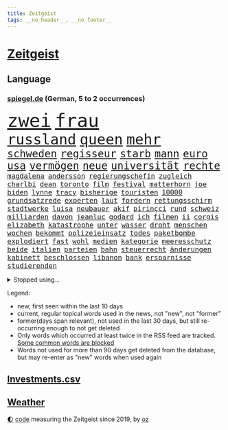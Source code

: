 ```yaml
---
title: Zeitgeist
tags: __no_header__, __no_footer__
---
```


# [Zeitgeist](https://oliz.io/zeitgeist/)

## Language

<h3><a href="https://www.spiegel.de" target="_blank">spiegel.de</a> (German, 5 to 2 occurrences)</h3>
<p style="font-family:monospace">
<span style="font-size:32pt"><a href="news_links.html#zwei" class="current">zwei</a></span>
<span style="font-size:32pt"><a href="news_links.html#frau" class="current">frau</a></span>
<br>
<span style="font-size:25pt"><a href="news_links.html#russland" class="current">russland</a></span>
<span style="font-size:25pt"><a href="news_links.html#queen" class="current">queen</a></span>
<span style="font-size:25pt"><a href="news_links.html#mehr" class="current">mehr</a></span>
<br>
<span style="font-size:18pt"><a href="news_links.html#schweden" class="current">schweden</a></span>
<span style="font-size:18pt"><a href="news_links.html#regisseur" class="current">regisseur</a></span>
<span style="font-size:18pt"><a href="news_links.html#starb" class="current">starb</a></span>
<span style="font-size:18pt"><a href="news_links.html#mann" class="current">mann</a></span>
<span style="font-size:18pt"><a href="news_links.html#euro" class="current">euro</a></span>
<span style="font-size:18pt"><a href="news_links.html#usa" class="current">usa</a></span>
<span style="font-size:18pt"><a href="news_links.html#vermögen" class="current">vermögen</a></span>
<span style="font-size:18pt"><a href="news_links.html#neue" class="current">neue</a></span>
<span style="font-size:18pt"><a href="news_links.html#universität" class="current">universität</a></span>
<span style="font-size:18pt"><a href="news_links.html#rechte" class="current">rechte</a></span>
<br>
<span style="font-size:12pt"><a href="news_links.html#magdalena" class="new">magdalena</a></span>
<span style="font-size:12pt"><a href="news_links.html#andersson" class="new">andersson</a></span>
<span style="font-size:12pt"><a href="news_links.html#regierungschefin" class="current">regierungschefin</a></span>
<span style="font-size:12pt"><a href="news_links.html#zugleich" class="current">zugleich</a></span>
<span style="font-size:12pt"><a href="news_links.html#charlbi" class="current">charlbi</a></span>
<span style="font-size:12pt"><a href="news_links.html#dean" class="current">dean</a></span>
<span style="font-size:12pt"><a href="news_links.html#toronto" class="current">toronto</a></span>
<span style="font-size:12pt"><a href="news_links.html#film" class="current">film</a></span>
<span style="font-size:12pt"><a href="news_links.html#festival" class="current">festival</a></span>
<span style="font-size:12pt"><a href="news_links.html#matterhorn" class="current">matterhorn</a></span>
<span style="font-size:12pt"><a href="news_links.html#joe" class="current">joe</a></span>
<span style="font-size:12pt"><a href="news_links.html#biden" class="current">biden</a></span>
<span style="font-size:12pt"><a href="news_links.html#lynne" class="new">lynne</a></span>
<span style="font-size:12pt"><a href="news_links.html#tracy" class="new">tracy</a></span>
<span style="font-size:12pt"><a href="news_links.html#bisherige" class="current">bisherige</a></span>
<span style="font-size:12pt"><a href="news_links.html#touristen" class="current">touristen</a></span>
<span style="font-size:12pt"><a href="news_links.html#10000" class="current">10000</a></span>
<span style="font-size:12pt"><a href="news_links.html#grundsatzrede" class="current">grundsatzrede</a></span>
<span style="font-size:12pt"><a href="news_links.html#experten" class="current">experten</a></span>
<span style="font-size:12pt"><a href="news_links.html#laut" class="current">laut</a></span>
<span style="font-size:12pt"><a href="news_links.html#fordern" class="current">fordern</a></span>
<span style="font-size:12pt"><a href="news_links.html#rettungsschirm" class="new">rettungsschirm</a></span>
<span style="font-size:12pt"><a href="news_links.html#stadtwerke" class="current">stadtwerke</a></span>
<span style="font-size:12pt"><a href="news_links.html#luisa" class="current">luisa</a></span>
<span style="font-size:12pt"><a href="news_links.html#neubauer" class="current">neubauer</a></span>
<span style="font-size:12pt"><a href="news_links.html#akif" class="new">akif</a></span>
<span style="font-size:12pt"><a href="news_links.html#pirinçci" class="new">pirinçci</a></span>
<span style="font-size:12pt"><a href="news_links.html#rund" class="current">rund</a></span>
<span style="font-size:12pt"><a href="news_links.html#schweiz" class="current">schweiz</a></span>
<span style="font-size:12pt"><a href="news_links.html#milliarden" class="current">milliarden</a></span>
<span style="font-size:12pt"><a href="news_links.html#davon" class="current">davon</a></span>
<span style="font-size:12pt"><a href="news_links.html#jeanluc" class="current">jeanluc</a></span>
<span style="font-size:12pt"><a href="news_links.html#godard" class="new">godard</a></span>
<span style="font-size:12pt"><a href="news_links.html#ich" class="current">ich</a></span>
<span style="font-size:12pt"><a href="news_links.html#filmen" class="current">filmen</a></span>
<span style="font-size:12pt"><a href="news_links.html#ii" class="current">ii</a></span>
<span style="font-size:12pt"><a href="news_links.html#corgis" class="new">corgis</a></span>
<span style="font-size:12pt"><a href="news_links.html#elizabeth" class="current">elizabeth</a></span>
<span style="font-size:12pt"><a href="news_links.html#katastrophe" class="current">katastrophe</a></span>
<span style="font-size:12pt"><a href="news_links.html#unter" class="current">unter</a></span>
<span style="font-size:12pt"><a href="news_links.html#wasser" class="current">wasser</a></span>
<span style="font-size:12pt"><a href="news_links.html#droht" class="current">droht</a></span>
<span style="font-size:12pt"><a href="news_links.html#menschen" class="current">menschen</a></span>
<span style="font-size:12pt"><a href="news_links.html#wochen" class="current">wochen</a></span>
<span style="font-size:12pt"><a href="news_links.html#bekommt" class="current">bekommt</a></span>
<span style="font-size:12pt"><a href="news_links.html#polizeieinsatz" class="current">polizeieinsatz</a></span>
<span style="font-size:12pt"><a href="news_links.html#todes" class="current">todes</a></span>
<span style="font-size:12pt"><a href="news_links.html#paketbombe" class="new">paketbombe</a></span>
<span style="font-size:12pt"><a href="news_links.html#explodiert" class="current">explodiert</a></span>
<span style="font-size:12pt"><a href="news_links.html#fast" class="current">fast</a></span>
<span style="font-size:12pt"><a href="news_links.html#wohl" class="current">wohl</a></span>
<span style="font-size:12pt"><a href="news_links.html#medien" class="current">medien</a></span>
<span style="font-size:12pt"><a href="news_links.html#kategorie" class="current">kategorie</a></span>
<span style="font-size:12pt"><a href="news_links.html#meeresschutz" class="new">meeresschutz</a></span>
<span style="font-size:12pt"><a href="news_links.html#beide" class="current">beide</a></span>
<span style="font-size:12pt"><a href="news_links.html#italien" class="current">italien</a></span>
<span style="font-size:12pt"><a href="news_links.html#parteien" class="current">parteien</a></span>
<span style="font-size:12pt"><a href="news_links.html#bahn" class="current">bahn</a></span>
<span style="font-size:12pt"><a href="news_links.html#steuerrecht" class="new">steuerrecht</a></span>
<span style="font-size:12pt"><a href="news_links.html#änderungen" class="current">änderungen</a></span>
<span style="font-size:12pt"><a href="news_links.html#kabinett" class="current">kabinett</a></span>
<span style="font-size:12pt"><a href="news_links.html#beschlossen" class="current">beschlossen</a></span>
<span style="font-size:12pt"><a href="news_links.html#libanon" class="current">libanon</a></span>
<span style="font-size:12pt"><a href="news_links.html#bank" class="current">bank</a></span>
<span style="font-size:12pt"><a href="news_links.html#ersparnisse" class="new">ersparnisse</a></span>
<span style="font-size:12pt"><a href="news_links.html#studierenden" class="current">studierenden</a></span>
</p>
<details>
<summary>Stopped using...</summary>
<p class="former" style="font-size:12pt">
fdpchef(693) italiens(693) aufmerksamkeit(692) beispiel(692) dresden(692) juventus(692) öffentlichen(692) reisende(691) schatten(691) weitgehend(691) coronalockdown(690) diskutieren(690) höchsten(690) kennen(690) leichter(690) sprengstoff(690) volkswagen(690) vorfall(690) behandlung(689) coronaimpfstoffe(689) eis(689) flick(689) hansi(689) heftig(689) kanzlerin(689) schafft(689) wünschen(689) bereich(688) gesamte(688) oberbürgermeister(688) städten(688) 2024(687) bundesland(687) infektionen(687) jagd(687) künftigen(687) meldete(687) tötet(687) usamerikaner(687) einziehen(686) flugzeuge(686) gekostet(686) jung(686) nationalmannschaft(686) organisationen(686) phase(686) reiche(686) schnee(686) solle(686) zeugen(686) abwehr(685) erfolgreiche(685) gehe(685) gewissen(685) gäste(685) rechtsextremisten(685) ruf(685) streng(685) verbindungen(685) abstand(684) anscheinend(684) bedrohung(684) beweisen(684) evakuiert(684) pocht(684) seltenen(684) spanischen(684) amnesty(683) brexit(683) erlaubt(683) kauft(683) konzept(683) lastwagen(683) nutzte(683) strafmaßnahmen(683) toni(683) tweet(683) warnte(683) 6(682) ausbreitung(682) jugend(682) schwierigen(682) sexuelle(682) souverän(682) stellten(682) tesla(682) verena(682) voraus(682) belarussische(681) bezahlt(681) big(681) dadurch(681) demokraten(681) islamischer(681) kollaps(681) meint(681) reißt(681) restaurant(681) schön(681) signal(681) super(681) träumen(681) zoll(681) aufstieg(680) bekanntesten(680) geburt(680) körperverletzung(680) mediziner(680) umstrittener(680) aufgehoben(679) bewährungsstrafe(679) kultur(679) märchen(679) sports(679) bundesstaat(678) indes(678) jemen(678) ringt(678) trainieren(678) unterschiedlich(678) 1945(677) beinahe(677) brutal(677) frische(677) spektakulären(677) töten(677) besucher(676) eindämmen(676) erschweren(676) frust(676) islamischen(676) jerusalem(676) übernahme(676) angerichtet(675) gabriel(675) schwierige(675) luca(674) 600(673) impfkampagne(673) song(673) studien(673) schwierig(672) aufgenommen(671) autoindustrie(671) roger(671) unterschied(671) hielten(670) jüngere(670) milliarde(670) vw(670) geimpft(669) enden(668) eigener(667) sehnsucht(667) umgeht(667) überlassen(667) hunger(666) regelung(666) architekt(665) müsste(664) verhandeln(664) verzweifelten(664) erwachsene(663) griechischen(663) erfolgreichsten(661) abgewiesen(660) bester(660) chats(660) rechtzeitig(660) katholischen(659) sprachen(659) konferenz(658) folter(657) sinkende(657) ältere(657) bezeichnete(656) vermisste(655) abstieg(654) hackerangriff(652) herausforderung(650) schützt(648) koalitionspartner(647) präsidentschaft(647) sarah(647) intensivstation(646) lockerungen(642) ursprünglich(642) schätzen(641) schmerz(640) plattform(637) johannes(636) tragischen(631) rolf(626) rache(625) rückte(623) bösen(616) rüstet(612) katzen(607) auslieferung(606) uskapitol(601) lieferketten(591) konfrontation(578) anna(576) wucht(572) autobauer(570) gezielt(570) singen(568) estland(565) skandale(555) vulkan(555) demnächst(548) russe(526) ausländischen(525) gregor(520) lahm(517) vehement(502) airline(495) willkommen(490) banken(487) reichtum(482) erschüttern(479) holz(475) japanischen(472) schwerste(468) dorthin(456) spiegelreporter(450) pop(449) deutschkolumne(448) flohen(446) bürgern(437) geflüchtet(436) seither(432) aussterben(429) kleidung(429) entsorgt(428) bauern(427) terroranschlag(426) kroatien(419) tornado(418) irre(417) verwandten(417) kämpften(411) stockt(411) abgesehen(407) eröffnen(405) sorgten(400) zerstörten(387) akzeptiert(383) stürme(378) entlastung(377) gesammelt(377) ali(376) 15jährigen(366) drauf(366) verstecken(366) düsseldorfer(365) betreffen(364) stehlen(364) händen(360) liebsten(358) bombe(356) hawaii(353) emirat(350) 73(348) atombombe(346) integration(345) werner(343) 22jährige(341) angeschlossen(341) pazifik(341) stach(341) hoffmann(340) messe(340) diplomatischen(339) arten(338) draghi(337) jüdischen(336) basis(335) befragt(335) elfjährige(335) ostdeutschen(335) harren(331) militärmanöver(331) ajax(330) südkoreas(329) 15000(328) floyd(327) bildet(324) ruhestand(323) verdoppeln(319) erwärmung(318) bernhard(314) lauter(314) leise(313) 200000(311) taiwans(311) zentralen(311) morde(310) messenger(308) 78(306) registrierten(304) 260(303) komplizierter(302) aufpassen(301) exkanzler(301) hals(300) engere(299) finanzspritze(299) sprecherin(299) bremens(298) vorzugehen(295) überrollt(295) luftwaffe(294) fotografin(291) generationen(291) vorbereitungen(289) auschwitz(287) weinen(287) mohamed(285) wärme(285) zeichner(285) 77(284) airbus(283) bevorstehenden(282) dienstleister(281) kürzer(281) verkehrswende(281) unosicherheitsrat(280) globaler(279) referendum(279) zehnjähriger(278) zehnjährigen(276) gewaltsamen(275) prozesse(275) coronakurs(274) tories(273) beteiligte(272) martina(267) waffenruhe(264) beschossen(263) beliebten(262) erwiesen(261) käme(260) staatsbürger(258) verschiedenen(257) überlebten(257) altkanzler(255) brennt(254) gottesdienst(254) pink(253) beten(252) marcus(251) erleidet(249) brown(247) wiegen(247) nehammer(246) bafög(245) downing(242) nannten(238) gleisen(234) heikel(234) erkennt(233) exfrau(229) elite(228) ausgangssperre(225) kahn(224) kulturstaatsministerin(224) ring(224) petersburg(220) sankt(220) dj(218) buhrufe(217) entführung(217) wagt(217) zögerliche(217) flaggschiff(216) inszenierung(215) sand(214) dallas(213) glanz(213) möglichem(212) verweisen(210) datenschutz(209) provozierte(209) fremd(208) handelskrieg(208) lawrow(208) 61jährige(207) gläubige(207) aldi(204) auswertung(204) monster(203) aufgedeckt(202) inselgruppe(201) verzehr(201) anziehen(199) flughäfen(198) physiker(198) abseits(195) funk(195) gaslobbyist(195) warme(195) à(193) abschaffung(192) kusel(192) runter(192) vögel(192) salah(191) polizistin(190) auszuweiten(189) don(188) eingeliefert(188) mohammed(188) posiert(187) dreijährige(185) hausdurchsuchung(185) akt(183) anschlägen(183) tui(183) fern(182) indischen(182) 80jährige(181) mac(181) stammen(181) wirtschaftsweise(181) erkrankten(178) 1100(177) betreiben(176) dächer(176) zagreb(176) valentin(174) bulli(173) austausch(171) überarbeitet(170) ausweiten(169) mutige(169) bobic(168) drohten(168) fredi(168) prorussischer(168) versprechungen(168) vertreten(168) zäsur(167) örtlichen(167) anpassung(166) erdöl(166) ölpreis(166) niedergestochen(165) ressourcen(165) schwindel(165) tvserie(163) flüchtlingspolitik(162) ukrainekriegs(162) esch(160) achtzigern(159) tyson(159) hauses(158) hochrangigen(158) jüngster(158) beschreiben(156) graf(155) jünger(155) andrej(154) bundestrainerin(153) dunkelziffer(153) wäldern(152) kalifornischen(151) kehren(151) simone(151) hochrangige(150) schnelleren(150) beanspruchen(149) niedersächsischen(149) ultras(148) 55(147) hahn(147) verfolgung(147) coronalockdowns(146) brillierte(145) falke(145) rock(145) route(145) unsicherheit(145) evangelische(144) herrschte(144) meistens(144) regie(144) vermeldet(144) event(143) finanzierung(143) francis(143) nico(143) tanzt(143) durchsuchten(142) herthatrainer(142) jones(142) veränderung(142) weizen(142) dmitrij(141) oksana(141) 24jähriger(140) bekunden(140) fußballweltmeisterschaft(140) bewegte(138) bezeichnen(137) sizilien(137) waggon(137) cafés(136) hängengeblieben(136) jamal(136) parks(136) al(135) altersgruppe(135) gearbeitet(134) ullrich(134) ernste(133) schönen(133) täters(133) zugänglich(133) zweifelhaften(133) separatistenführer(132) zugänge(132) utah(131) wiegelt(131) banker(130) daumen(129) einbrechen(129) stop(129) updates(129) 46(128) riskieren(128) öpnv(128) tatjana(127) einsetzt(126) nordwesten(126) visite(126) bauteile(125) rekordtempo(125) vergewaltigungen(125) haare(124) darwin(123) jesus(123) jersey(122) bayreuth(121) korrektur(121) billigen(120) filialen(120) golfplatz(120) kantersieg(120) klimapaket(120) nachvollziehbar(120) nationalspielerinnen(120) pelosi(120) sechsstellige(120) sobald(120) generalstaatsanwaltschaft(119) joker(119) startelf(119) 39jährige(118) schleppend(118) spargel(118) eint(117) arztes(116) garmischpartenkirchen(116) guardiola(116) kletterte(116) pep(116) 2009(114) me(114) aufeinander(113) errichten(113) muslimen(113) erstattet(112) 84(111) geladenen(111) nachschub(111) polizeiangaben(111) stendal(111) bestellen(110) dieselskandal(110) hektar(110) auftraggeber(109) explodierenden(109) stoffen(109) di(108) el(108) entschuldigte(108) fragwürdige(108) lokführer(108) mangelhafte(108) pulverfass(108) absteiger(107) puppe(107) wittern(107) falscher(106) usamerikanischen(106) ac(105) nutzerinnen(105) seeblockade(105) unbewohnbar(105) birgt(104) boote(104) bäcker(104) schwach(104) schwelt(104) westjordanland(104) gaza(103) gazastreifen(103) palästina(103) politisches(103) werkzeug(103) hoeneß(102) nützen(102) deckt(101) managerin(101) schwerin(101) palästinensischen(100) weckruf(100) befürworter(99) kontinente(99) öllieferungen(99) halbieren(98) ideenklau(98) ikonische(98) momentan(98) 2027(97) frodeno(97) pastor(97) spottet(97) bezweckt(96) engländer(96) funde(96) ligen(96) bodycams(95) gerichtshofs(95) grünenpolitikerin(95) schwangerschaftsabbrüchen(95) toll(95) wuppertal(95) zwist(95) konstruktiv(94) ubahn(93) vereidigt(93) steuerzahler(92) usbasketballerin(92) kopfgeld(91) umarmen(91) angehört(90) beliebtes(90) erschießen(89) haubenlerche(89) schleusen(89) waggons(89) waldgebiet(89) 1968(88) bedarf(88) coronaherbst(88) grünenspitzenkandidatin(88) urlaubsziel(88) zeitreise(88) überwältigen(88) bayerischer(87) bundesbürger(87) günter(87) nervös(87) profitierten(87) wiedergefunden(87) abschalten(86) ausgewechselt(86) beatrix(86) einschätzen(86) getreides(86) radikalisierung(86) rekordtorschütze(86) storch(86) straßenbeleuchtung(86) waffengewalt(86) widerstände(86) aufsichtsratschef(85) olivia(85) ryanair(85) auslösten(84) defekten(84) familienplanung(84) groteske(84) gündoğan(84) hisbollah(84) i̇lkay(84) afghanische(83) edle(83) leipzigs(83) schulz(83) tiefer(83) blitzeinschlag(82) enbw(82) handgreiflich(82) irgendwo(82) plaudern(82) provozieren(82) führender(81) republikanischen(81) tauchte(81) verschüttet(81) henry(80) verschuldete(80) ausgesucht(79) bahnstrecken(79) eingeholt(79) gibt's(79) lack(79) dosis(78) euer(78) frauenteam(78) konservativer(78) machtkampf(78) massenpanik(78) mint(78) abzugeben(77) bachmannpreis(77) chat(77) ernährungskrise(77) excoach(77) geschäftsmodell(77) grelle(77) kommandeure(77) onkel(77) parteivorsitz(77) pride(77) riefen(77) schwinden(77) 54(76) anlasslos(76) anspannung(76) austrocknen(76) entfaltet(76) erstickte(76) realisieren(76) rune(76) springreiten(76) strengeren(76) teilzeit(76) whatsappnachrichten(76) zwangsgeld(76) bewundert(75) gamechanger(75) schrei(75) sonderrechte(75) urlaubssaison(75) emsieg(74) feuerzeug(74) spannendste(74) trugen(74) zehnjährige(74) 24jährigen(73) gedroht(73) meisters(73) 34jährige(72) beinen(72) bewegungsfreiheit(72) brasilianischen(72) exguerillero(72) googles(72) gründungsmitglied(72) gustavo(72) kaufkraft(72) miss(72) nszeit(72) petro(72) spätes(72) tennisspieler(72) verirrter(72) airways(71) architekten(71) bauernhof(71) betreuung(71) flieger(71) geltenden(71) hassbotschaften(71) onlinedienste(71) spacey(71) anzuschließen(70) coronawarnapp(70) orca(70) sexualstraftäter(70) spiegelinterview(70) ballett(69) entspricht(69) ermittlerinnen(69) neustart(69) rotwein(69) setzten(69) verarbeitete(69) abouchaker(68) arafat(68) ashraf(68) besonnenheit(68) fressen(68) ghani(68) ghanis(68) grün(68) luxuriös(68) outfit(68) sandro(68) übernahmen(68) überzogenes(68) brett(67) camper(67) familienmitglieder(67) gleiche(67) keinerlei(67) bergung(66) obendrein(66) panama(66) radfahren(66) valley(66) vorschau(66) vorstellung(66) angepasster(65) deutschlandachter(65) europaleaguesieger(65) halter(65) hundes(65) luxus(65) römer(65) usmedien(65) amokfahrt(64) badenwürttembergische(64) graben(64) liebäugelte(64) medizinerin(64) rettungskräften(64) schiffen(64) zukunftspläne(64) hanna(63) hundeattacke(63) jugendstrafen(63) nachbarländer(63) schuldfähigkeit(63) teilemangel(63) angelegte(62) gewaltexzesse(62) kriegsende(62) turbine(62) verdeckte(62) explosiven(61) heiklen(61) pay(61) statthalter(61) hotelzimmer(60) innensenatorin(60) temperatur(60) aufgestiegen(59) ausrichtung(59) baum(59) cyberangriffen(59) cyberangriffe(58) führungsteam(58) gesichtern(58) glücklos(58) kapital(58) liana(58) ostpolitik(58) tanz(58) 81(57) bordeaux(57) portugals(57) anhörungen(56) birgit(56) brunnen(56) equal(56) freigestellt(56) gasmangel(56) geschichtenewsletter(56) räume(56) stutzig(56) truman(56) usarmee(56) filip(55) klose(55) löscharbeiten(55) miroslav(55) newcomer(55) versank(55) zugehörigkeit(55) anzüge(54) ausgleichen(54) jemals(54) jugendärzte(54) kilo(54) núñez(54) tourismusbranche(54) wanderer(54) wassermassen(54) badegäste(53) belinda(53) bencic(53) durchgereicht(53) grimm(53) hosen(53) media(53) resnikow(53) veronika(53) weht(53) besagt(52) drastischer(52) gerüchteküche(52) ländlichen(52) realistisch(52) sonos(52) vosstecklenburg(52) bedauern(51) gemäß(51) kostić(51) 27jährige(50) bergregion(50) hilfsorganisation(50) mogelpackung(50) plakat(50) subtyp(50) trauerredner(50) warnten(50) frontlinie(49) gefragte(49) kinderwagen(49) ratifizierung(49) sequel(49) säure(49) topstar(49) arbeitskleidung(48) eilantrag(48) flugzeuglandung(48) steuerlich(48) uvstrahlung(48) versorger(48) abgebrannt(47) erik(47) flugchaos(47) hag(47) landrat(47) laufzeiten(47) normalisierung(47) po(47) reisekonzern(47) rettungsaktion(47) zugezogen(47) abgesegnet(46) amateurvideos(46) cannabiskonsum(46) grundstein(46) kennzeichen(46) nähern(46) schlafenden(46) schmerzhaft(46) türmen(46) usrepublikaner(46) weitergehen(46) wertschöpfung(46) dimitri(45) landwirten(45) ostblocks(45) verbrauch(45) armstrong(44) auszuruhen(44) früherem(44) funktionär(44) islamisten(44) paulo(44) são(44) weltbühne(44) winzige(44) a8(43) atomenergie(43) bundesamtes(43) erich(43) fabio(43) foxx(43) gefechten(43) goldmedaille(43) jahrzehntelangen(43) jakobsen(43) wrack(43) zelt(43) camping(42) fakeklitschko(42) mehrjährige(42) nachtklub(42) zurückgegeben(42) drogendealer(41) freistaat(41) hybride(41) konsumieren(41) rucksäcke(41) single(41) sonnenbrand(41) steigert(41) angetan(40) dimension(40) genervte(40) küstenort(40) repressionen(40) rishi(40) sunak(40) taugen(40) 85000(39) aberkannt(39) bahnfahren(39) elektrisch(39) fpö(39) herrenlose(39) kollabiert(39) 55jährigen(38) entlang(38) flugzeugbauer(38) gezählt(38) kohlekraftwerk(38) freigabe(37) giftiger(37) laufzeitverlängerung(37) deutschlandweit(36) lauert(36) 176(35) klausmichael(35) kühne(35) sperrung(35) topverdiener(35) deftige(34) gefangener(34) glänzte(34) verwendung(34) dargestellt(33) haller(33) sébastien(33) wohngebieten(33) ausgelastet(32) japanischer(32) naiv(32) on(32) unrechtmäßig(32) vergleicht(32) bewahrt(31) gehirnerschütterung(31) kompliment(31) militante(31) strittig(31) usdemokraten(31) wartezeiten(31) wassers(31) zulieferer(31) zweitem(31) äußerst(31) chronik(30) entlarvt(30) sommermonate(30) aussteigen(29) geheime(29) geringeren(29) hakenkreuze(29) ligt(29) losgegangen(29) matthijs(29) zdffernsehgarten(29) akademische(28) fass(28) halbinsel(28) kochinstituts(28) medienimperium(28) rezessionsgefahr(28) tüv(28) wmmedaille(28) zweijährige(28) 40jährige(27) lies(27) offenlegen(27) rauchwolke(27) sexarbeiterin(27) entworfen(26) moderator(26) pelosis(26) politikers(26) zwölfjährigen(26) bewältigen(25) erstaunliche(25) geregelt(25) kippten(25) notfallplan(25) gefüllt(24) gerufen(24) hinterland(24) sicherheitsproblem(24) tvübertragung(24) umgerechnet(24) vorstöße(24) 35jährigen(23) flüsse(23) frachtschiffe(23) ivana(23) satt(23) sicherheitsvorkehrungen(23) dreck(22) eingeschränkte(22) inhaftiert(22) lukaku(22) publikums(22) romelu(22) verschleiern(22) gegentor(21) klublegende(21) onlinemagazin(21) pornografie(21) präsidentenamt(21) besetztem(20) holten(20) lebensjahr(20) männlichen(20) seeler(20) sichtlich(20) solarenergie(20) stabhochsprung(20) bahnradweltmeisterin(19) bushido(19) energieverbrauch(19) feuerwehrmann(19) gasspeicher(19) robin(19) schlechteste(19) taiwanbesuch(19) dachten(18) defekte(18) epizentrum(18) gründet(18) klimakonferenz(18) teilzunehmen(18) üblich(18) baldiges(17) demonstration(17) diktatur(17) extremisten(17) fatima(17) interessante(17) quarantäneregeln(17) verstoß(17) 70jährige(16) anhaltenden(16) gekratzt(16) kreuzen(16) präsidentenbüros(16) willi(16) absprachen(15) bayreuther(15) bern(15) fußballidol(15) leg(15) mcdonald’s(15) minenfeld(15) starnberg(15) unterbringung(15) verabschiedete(15) beraterverträge(14) gesetzespaket(14) inselrepublik(14) musiala(14) schiitischen(14) verfassungsfeindlicher(14) desantis(13) schulkinder(13) steuerpläne(13) waldbrandgefahr(13) zusammenprall(13) 2005(12) basteltipps(12) damen(12) disney(12) glutnester(12) sommerheft(12) strobel(12) studentin(12) tücken(12) visa(12) 29jähriger(11) blaulicht(11) jüngerer(11) kroatiens(11) militärübungen(11) regenbogenfarben(11)
</p>
</details>
<p>Legend:
<ul>
<li><span class="new">new</span>, first seen within the last 10 days</li>
<li><span class="current">current</span>, regular topical words used in the news, not "new", not "former"</li>
<li><span class="former">former(days span relevant)</span>, not used in the last 30 days, but still re-occurring enough to not get deleted</li>
<li>Only words which occurred at least twice in the RSS feed are tracked. <a href="language/filters.py">Some common words are blocked</a></li>
<li>Words not used for more than 90 days get deleted from the database, but may re-enter as "new" words when used again</li>
</ul>
</p>

## [Investments](investments.html)[.csv](investments.csv)

## [Weather](weather.html)

<footer>
<a href="javascript:toggleTheme()" class="nav">🌓</a>
<a href="https://github.com/ooz/zeitgeist">code</a> measuring the Zeitgeist since 2019, by <a href="https://oliz.io">oz</a>
</footer>
